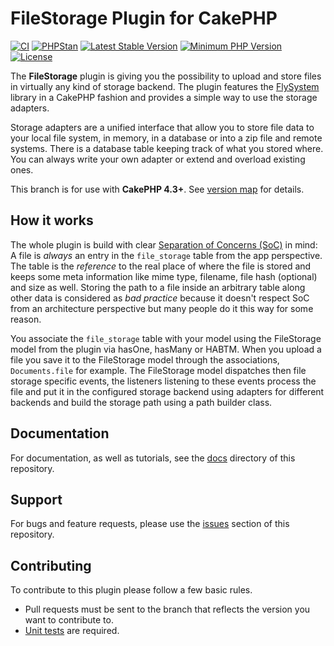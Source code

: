 # FileStorage Plugin for CakePHP

[![CI](https://github.com/dereuromark/cakephp-file-storage/actions/workflows/ci.yml/badge.svg?branch=master)](https://github.com/dereuromark/cakephp-file-storage/actions/workflows/ci.yml?query=branch%3Amaster)
[![PHPStan](https://img.shields.io/badge/PHPStan-level%208-brightgreen.svg?style=flat)](https://phpstan.org/)
[![Latest Stable Version](https://poser.pugx.org/dereuromark/cakephp-file-storage/v/stable.svg)](https://packagist.org/packages/dereuromark/cakephp-file-storage)
[![Minimum PHP Version](https://img.shields.io/badge/php-%3E%3D%207.4-8892BF.svg)](https://php.net/)
[![License](https://img.shields.io/badge/license-MIT-brightgreen.svg?style=flat-square)](LICENSE.txt)

The **FileStorage** plugin is giving you the possibility to upload and store files in virtually any kind of storage backend. The plugin features the [FlySystem](https://github.com/thephpleague/flysystem) library in a CakePHP fashion and provides a simple way to use the storage adapters.

Storage adapters are a unified interface that allow you to store file data to your local file system, in memory, in a database or into a zip file and remote systems. There is a database table keeping track of what you stored where. You can always write your own adapter or extend and overload existing ones.

This branch is for use with **CakePHP 4.3+**. See [version map](https://github.com/dereuromark/cakephp-file-storage/wiki#cakephp-version-map) for details.

## How it works

The whole plugin is build with clear [Separation of Concerns (SoC)](https://en.wikipedia.org/wiki/Separation_of_concerns) in mind: A file is *always* an entry in the `file_storage` table from the app perspective. The table is the *reference* to the real place of where the file is stored and keeps some meta information like mime type, filename, file hash (optional) and size as well. Storing the path to a file inside an arbitrary table along other data is considered as *bad practice* because it doesn't respect SoC from an architecture perspective but many people do it this way for some reason.

You associate the `file_storage` table with your model using the FileStorage model from the plugin via hasOne, hasMany or HABTM. When you upload a file you save it to the FileStorage model through the associations, `Documents.file` for example. The FileStorage model dispatches then file storage specific events, the listeners listening to these events process the file and put it in the configured storage backend using adapters for different backends and build the storage path using a path builder class.

## Documentation

For documentation, as well as tutorials, see the [docs](docs/) directory of this repository.

## Support

For bugs and feature requests, please use the [issues](https://github.com/dereuromark/cakephp-file-storage/issues) section of this repository.

## Contributing

To contribute to this plugin please follow a few basic rules.

* Pull requests must be sent to the branch that reflects the version you want to contribute to.
* [Unit tests](http://book.cakephp.org/4.0/en/development/testing.html) are required.
